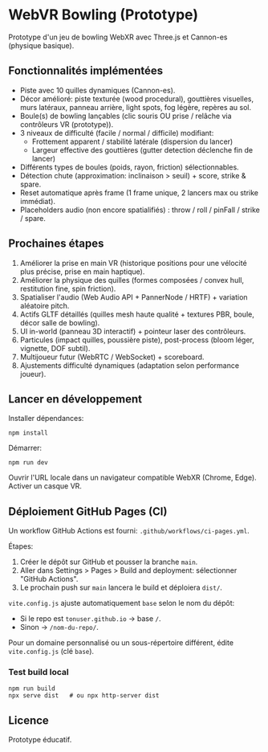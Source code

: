 # WebVR Bowling (Prototype)

Prototype d'un jeu de bowling WebXR avec Three.js et Cannon-es (physique basique).

## Fonctionnalités implémentées
- Piste avec 10 quilles dynamiques (Cannon-es).
- Décor amélioré: piste texturée (wood procedural), gouttières visuelles, murs latéraux, panneau arrière, light spots, fog légère, repères au sol.
- Boule(s) de bowling lançables (clic souris OU prise / relâche via contrôleurs VR (prototype)).
- 3 niveaux de difficulté (facile / normal / difficile) modifiant:
  - Frottement apparent / stabilité latérale (dispersion du lancer)
  - Largeur effective des gouttières (gutter detection déclenche fin de lancer)
- Différents types de boules (poids, rayon, friction) sélectionnables.
- Détection chute (approximation: inclinaison > seuil) + score, strike & spare.
- Reset automatique après frame (1 frame unique, 2 lancers max ou strike immédiat).
- Placeholders audio (non encore spatialifiés) : throw / roll / pinFall / strike / spare.

## Prochaines étapes
1. Améliorer la prise en main VR (historique positions pour une vélocité plus précise, prise en main haptique).
2. Améliorer la physique des quilles (formes composées / convex hull, restitution fine, spin friction).
3. Spatialiser l'audio (Web Audio API + PannerNode / HRTF) + variation aléatoire pitch.
4. Actifs GLTF détaillés (quilles mesh haute qualité + textures PBR, boule, décor salle de bowling).
5. UI in-world (panneau 3D interactif) + pointeur laser des contrôleurs.
6. Particules (impact quilles, poussière piste), post-process (bloom léger, vignette, DOF subtil).
7. Multijoueur futur (WebRTC / WebSocket) + scoreboard.
8. Ajustements difficulté dynamiques (adaptation selon performance joueur).

## Lancer en développement
Installer dépendances:
```
npm install
```
Démarrer:
```
npm run dev
```
Ouvrir l'URL locale dans un navigateur compatible WebXR (Chrome, Edge). Activer un casque VR.

## Déploiement GitHub Pages (CI)
Un workflow GitHub Actions est fourni: `.github/workflows/ci-pages.yml`.

Étapes:
1. Créer le dépôt sur GitHub et pousser la branche `main`.
2. Aller dans Settings > Pages > Build and deployment: sélectionner "GitHub Actions".
3. Le prochain push sur `main` lancera le build et déploiera `dist/`.

`vite.config.js` ajuste automatiquement `base` selon le nom du dépôt:
- Si le repo est `tonuser.github.io` → base `/`.
- Sinon → `/nom-du-repo/`.

Pour un domaine personnalisé ou un sous-répertoire différent, édite `vite.config.js` (clé `base`).

### Test build local
```
npm run build
npx serve dist   # ou npx http-server dist
```


## Licence
Prototype éducatif.
